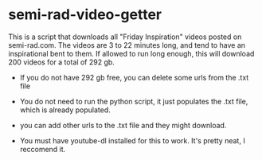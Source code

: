 # semi-rad-video-getter

This is a script that downloads all "Friday Inspiration" videos posted on semi-rad.com.
The videos are 3 to 22 minutes long, and tend to have an inspirational bent to them.
If allowed to run long enough, this will download 200 videos for a total of 292 gb. 

- If you do not have 292 gb free, you can delete some urls from the .txt file
- You do not need to run the python script, it just populates the .txt file, which is already populated.
- you can add other urls to the .txt file and they might download. 

- You must have youtube-dl installed for this to work. It's pretty neat, I reccomend it. 
